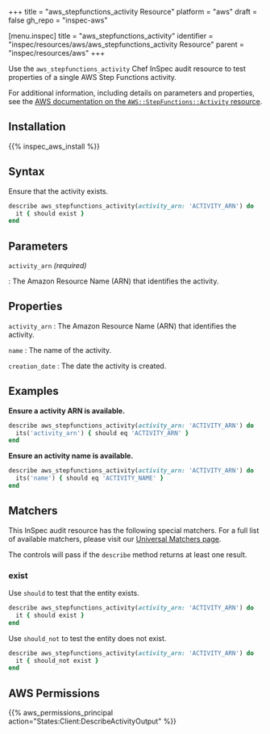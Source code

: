+++
title = "aws_stepfunctions_activity Resource"
platform = "aws"
draft = false
gh_repo = "inspec-aws"

[menu.inspec]
title = "aws_stepfunctions_activity"
identifier = "inspec/resources/aws/aws_stepfunctions_activity Resource"
parent = "inspec/resources/aws"
+++

Use the `aws_stepfunctions_activity` Chef InSpec audit resource to test properties of a single AWS Step Functions activity.

For additional information, including details on parameters and properties, see the [AWS documentation on the `AWS::StepFunctions::Activity` resource](https://docs.aws.amazon.com/AWSCloudFormation/latest/UserGuide/aws-resource-stepfunctions-activity.html).

## Installation

{{% inspec_aws_install %}}

## Syntax

Ensure that the activity exists.

```ruby
describe aws_stepfunctions_activity(activity_arn: 'ACTIVITY_ARN') do
  it { should exist }
end
```

## Parameters

`activity_arn` _(required)_

: The Amazon Resource Name (ARN) that identifies the activity.

## Properties

`activity_arn`
: The Amazon Resource Name (ARN) that identifies the activity.

`name`
: The name of the activity.

`creation_date`
: The date the activity is created.

## Examples

**Ensure a activity ARN is available.**

```ruby
describe aws_stepfunctions_activity(activity_arn: 'ACTIVITY_ARN') do
  its('activity_arn') { should eq 'ACTIVITY_ARN' }
end
```

**Ensure an activity name is available.**

```ruby
describe aws_stepfunctions_activity(activity_arn: 'ACTIVITY_ARN') do
  its('name') { should eq 'ACTIVITY_NAME' }
end
```

## Matchers

This InSpec audit resource has the following special matchers. For a full list of available matchers, please visit our [Universal Matchers page](https://www.inspec.io/docs/reference/matchers/).

The controls will pass if the `describe` method returns at least one result.

### exist

Use `should` to test that the entity exists.

```ruby
describe aws_stepfunctions_activity(activity_arn: 'ACTIVITY_ARN') do
  it { should exist }
end
```

Use `should_not` to test the entity does not exist.

```ruby
describe aws_stepfunctions_activity(activity_arn: 'ACTIVITY_ARN') do
  it { should_not exist }
end
```

## AWS Permissions

{{% aws_permissions_principal action="States:Client:DescribeActivityOutput" %}}
